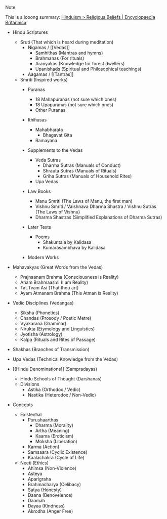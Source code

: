 > [!NOTE]
> This is a looong summary: [Hinduism > Religious Beliefs | Encyclopaedia Britannica](https://www.britannica.com/topic/Hinduism/General-nature-of-Hinduism)

- Hindu Scriptures
	- Sruti (That which is heard during meditation)
		- Nigamas / [[Vedas]]
			- Samhithas (Mantras and hymns)
			- Brahmanas (For rituals)
			- Aranyakas (Knowledge for forest dwellers)
			- Upanishads (Spiritual and Philosophical teachings)
		- Aagamas / [[Tantras]]
	- Smriti (Inspired works)
		- Puranas
			- 18 Mahapuranas (not sure which ones)
			- 18 Upapuranas (not sure which ones)
			- Other Puranas
		- Ithihasas
			- Mahabharata
				- Bhagavat Gita
			- Ramayana
		- Supplements to the Vedas
			- Veda Sutras
				- Dharma Sutras (Manuals of Conduct)
				- Shrauta Sutras (Manuals of Rituals)
				- Griha Sutras (Manuals of Household Rites)
			- Upa Vedas

		- Law Books
			- Manu Smriti (The Laws of Manu, the first man)
			- Vishnu Smriti / Vaishnava Dharma Shastra / Vishnu Sutras (The Laws of Vishnu)
			- Dharma Shastras (Simplified Explanations of Dharma Sutras)
		- Later Texts
			- Poems
				- Shakuntala by Kalidasa
				- Kumarasambhava by Kalidasa
		- Modern Works

- Mahavakyas (Great Words from the Vedas)
	- Prajnaanam Brahma (Consciousness is Reality)
	- Aham Brahmaasmi (I am Reality)
	- Tat Tvam Asi (That thou art)
	- Ayam Atmanam Brahma (This Atman is Reality)

- Vedic Disciplines (Vedangas)
	- Siksha (Phonetics)
	- Chandas (Prosody / Poetic Metre)
	- Vyakarana (Grammar)
	- Nirukta (Etymology and Linguistics)
	- Jyotisha (Astrology)
	- Kalpa (Rituals and Rites of Passage)

- Shakhas (Branches of Transmission)
- Upa Vedas (Technical Knowledge from the Vedas)
- [[Hindu Denominations]] (Sampradayas)
	- Hindu Schools of Thought (Darshanas)
	- Divisions
		- Astika (Orthodox / Vedic)
		- Nastika (Heterodox / Non-Vedic)
- Concepts
	- Existential
		- Purushaarthas
			- Dharma (Morality)
			- Artha (Meaning)
			- Kaama (Eroticism)
			- Moksha (Liberation)
		- Karma (Action)
		- Samsaara (Cyclic Existence)
		- Kaalachakra (Cycle of Life)
	- Neeti (Ethics)
		- Ahimsa (Non-Violence)
		- Asteya
		- Aparigraha
		- Brahmacharya (Celibacy)
		- Satya (Honesty)
		- Daana (Benovelence)
		- Daamah
		- Dayaa (Kindness)
		- Akrodha (Anger Free)